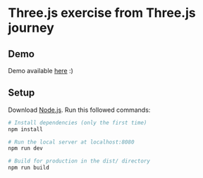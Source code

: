 # Three.js exercise from Three.js journey

## Demo
Demo available [here](https://galaxy-generator-blond-nu.vercel.app/) :)
## Setup
Download [Node.js](https://nodejs.org/en/download/).
Run this followed commands:

``` bash
# Install dependencies (only the first time)
npm install

# Run the local server at localhost:8080
npm run dev

# Build for production in the dist/ directory
npm run build
```
